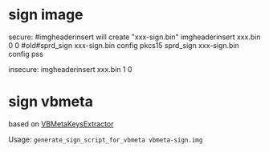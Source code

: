 # sign image

secure:
	#imgheaderinsert will create "xxx-sign.bin"
	imgheaderinsert xxx.bin 0 0
	#old#sprd_sign xxx-sign.bin config pkcs15
	sprd_sign xxx-sign.bin config pss

insecure:
	imgheaderinsert xxx.bin 1 0

# sign vbmeta

based on [VBMetaKeysExtractor](https://github.com/ProKn1fe/VBMetaKeysExtractor)

Usage: `generate_sign_script_for_vbmeta vbmeta-sign.img`
